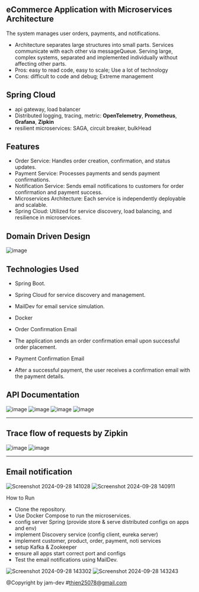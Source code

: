## eCommerce Application with Microservices Architecture
The system manages user orders, payments, and notifications.
- Architecture separates large structures into small parts. Services communicate with each other via messageQueue. Serving large, complex systems, separated and implemented individually without affecting other parts.
- Pros: easy to read code, easy to scale; Use a lot of technology
- Cons: difficult to code and debug; Extreme management

## Spring Cloud
- api gateway, load balancer
- Distributed logging, tracing, metric: **OpenTelemetry**, **Prometheus**, **Grafana**, **Zipkin**
- resilient microservices: SAGA, circuit breaker, bulkHead

## Features
- Order Service: Handles order creation, confirmation, and status updates.
- Payment Service: Processes payments and sends payment confirmations.
- Notification Service: Sends email notifications to customers for order confirmation and payment success.
- Microservices Architecture: Each service is independently deployable and scalable.
- Spring Cloud: Utilized for service discovery, load balancing, and resilience in microservices.

## Domain Driven Design 
![image](https://github.com/user-attachments/assets/aef291cb-7310-4552-9183-7ff8deef6399)


## Technologies Used
- Spring Boot.
- Spring Cloud for service discovery and management.
- MailDev for email service simulation.
- Docker 

- Order Confirmation Email
- The application sends an order confirmation email upon successful order placement.


- Payment Confirmation Email
- After a successful payment, the user receives a confirmation email with the payment details.


## API Documentation
![image](https://github.com/user-attachments/assets/cfae8af9-5eb0-4b4a-99e8-7581588d8496) ![image](https://github.com/user-attachments/assets/d3e22e18-9334-4b9c-82f3-bacb474d19ed) ![image](https://github.com/user-attachments/assets/23dd7e75-a630-42a3-93f7-f81e478a7847) ![image](https://github.com/user-attachments/assets/e04640d2-8065-4088-b6ab-ebc6683d81b9)

---


## Trace flow of requests by Zipkin
![image](https://github.com/user-attachments/assets/4c010f17-4311-4a4f-8c81-09fbdbd4a3ef) ![image](https://github.com/user-attachments/assets/0d0611cc-4463-4363-86ff-0b2442c5d42b)

---

## Email notification
![Screenshot 2024-09-28 141028](https://github.com/user-attachments/assets/13465a88-5d79-4cab-b5f8-6b879743b5f7)
![Screenshot 2024-09-28 140911](https://github.com/user-attachments/assets/2ba71b9b-e8d8-479e-be3c-597779a89b78)


How to Run
- Clone the repository.
- Use Docker Compose to run the microservices.
- config server Spring (provide store & serve distributed configs on apps and env)
- implement Discovery service (config client, eureka server)
- implement customer, product, order, payment, noti services
- setup Kafka & Zookeeper
- ensure all apps start correct port and configs
- Test the email notifications using MailDev.

![Screenshot 2024-09-28 143302](https://github.com/user-attachments/assets/c0bbca70-cbe8-443b-a2eb-9fdfd1b41546) ![Screenshot 2024-09-28 143243](https://github.com/user-attachments/assets/56eae9f4-c230-4522-8341-b2253f0699d7)

@Copyright by jam-dev #thien25078@gmail.com
